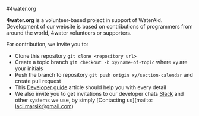 #4water.org

**4water.org** is a volunteer-based project in support of WaterAid. Development of our website is based on contributions of programmers from around the world, 4water volunteers or supporters.

For contribution, we invite you to:

- Clone this repository `git clone <repository url>`
- Create a topic branch `git checkout -b xy/name-of-topic` where `xy` are your initials
- Push the branch to repository `git push origin xy/section-calendar` and create pull request
- This [Developer guide](https://bitbucket.org/lacimarsik/4water/wiki/Developer%20guide) article should help you with every detail
- We also invite you to get invitations to our developer chats [Slack](https://weare4water.slack.com) and other systems we use, by simply [Contacting us](mailto: laci.marsik@gmail.com)
